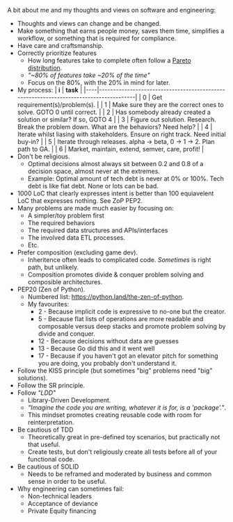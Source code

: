 A bit about me and my thoughts and views on software and engineering:

* Thoughts and views can change and be changed.
* Make something that earns people money, saves them time, simplifies a workflow, or something that is required for compliance.
* Have care and craftsmanship.
* Correctly prioritize features
  * How long features take to complete often follow a [Pareto distribution](https://en.wikipedia.org/wiki/Pareto_distribution).
  * *"~80% of features take ~20% of the time"*
  * Focus on the 80%, with the 20% in mind for later.
* My process:
  | **i** | **task**                                                                           |
  |----|---------------------------------------------------------------------------------------|
  | 0  | Get requirement(s)/problem(s).                                                        |
  | 1  | Make sure they are the correct ones to solve. GOTO 0 until correct.                   |
  | 2  | Has somebody already created a solution or similar? If so, GOTO 4                     |
  | 3  | Figure out solution. Research. Break the problem down. What are the behaviors? Need help? |
  | 4  | Iterate whilst liasing with stakeholders. Ensure on right track. Need initial buy-in? |
  | 5  | Iterate through releases. alpha -> beta, 0 -> 1 -> 2. Plan path to GA.                |
  | 6  | Market, maintain, extend, semver, care, profit!                                       |
* Don't be religious.
  * Optimal decisions almost always sit between 0.2 and 0.8 of a decision space, almost never at the extremes.
  * Example: Optimal amount of tech debt is never at 0% or 100%. Tech debt is like fiat debt. None or lots can be bad.
* 1000 LoC that clearly expresses intent is better than 100 equiavelent LoC that expresses nothing. See ZoP PEP2.
* Many problems are made much easier by focusing on:
  * A simpler/toy problem first
  * The required behaviors
  * The required data structures and APIs/interfaces
  * The involved data ETL processes.
  * Etc.
* Prefer composition (excluding game dev).
  * Inheritence often leads to complicated code. *Sometimes* is right path, but unlikely.
  * Composition promotes divide & conquer problem solving and composible architectures.
* PEP20 (Zen of Python).
  * Numbered list: https://python.land/the-zen-of-python.
  * My favourites:
    * 2 - Because implicit code is expressive to no-one but the creator.
    * 5 - Because flat lists of operations are more readable and composable versus deep stacks and promote problem solving by divide and conquer.
    * 12 - Because decisions without data are guesses
    * 13 - Because Go did this and it went well
    * 17 - Because if you haven't got an elevator pitch for something you are doing, you probably don't understand it.
* Follow the KISS principle (but sometimes "big" problems need "big" solutions).
* Follow the SR principle.
* Follow *"LDD"*
  * Library-Driven Development.
  * *"Imagine the code you are writing, whatever it is for, is a 'package'."*.
  * This mindset promotes creating reusable code with room for reinterpretation.
* Be cautious of TDD
  * Theoretically great in pre-defined toy scenarios, but practically not that useful.
  * Create tests, but don't religiously create all tests before all of your functional code.
* Be cautious of SOLID
  * Needs to be reframed and moderated by business and common sense in order to be useful.
* Why engineering can sometimes fail:
  * Non-technical leaders
  * Acceptance of deviance
  * Private Equity financing
